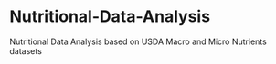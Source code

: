 # Nutritional-Data-Analysis
Nutritional Data Analysis based on USDA Macro and Micro Nutrients datasets
